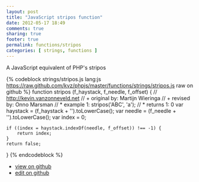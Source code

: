 ```yaml
---
layout: post
title: "JavaScript stripos function"
date: 2012-05-17 18:49
comments: true
sharing: true
footer: true
permalink: functions/stripos
categories: [ strings, functions ]
---
```

A JavaScript equivalent of PHP's stripos
<!-- more -->
{% codeblock strings/stripos.js lang:js https://raw.github.com/kvz/phpjs/master/functions/strings/stripos.js raw on github %}
function stripos (f_haystack, f_needle, f_offset) {
    // http://kevin.vanzonneveld.net
    // +     original by: Martijn Wieringa
    // +      revised by: Onno Marsman
    // *         example 1: stripos('ABC', 'a');
    // *         returns 1: 0
    var haystack = (f_haystack + '').toLowerCase();
    var needle = (f_needle + '').toLowerCase();
    var index = 0;

    if ((index = haystack.indexOf(needle, f_offset)) !== -1) {
        return index;
    }
    return false;
}
{% endcodeblock %}
<ul>
 <li><a href="https://github.com/kvz/phpjs/blob/master/functions/strings/stripos.js">view on github</a></li>
 <li><a href="https://github.com/kvz/phpjs/edit/master/functions/strings/stripos.js">edit on github</a></li>
</ul>
